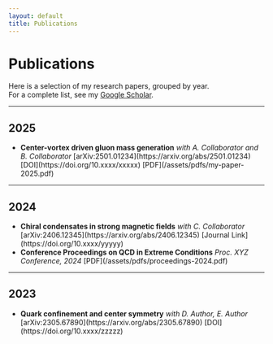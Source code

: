 ```yaml
---
layout: default
title: Publications
---
```


# Publications

Here is a selection of my research papers, grouped by year.  
For a complete list, see my [Google Scholar](https://scholar.google.com/citations?user=Hq9qIggAAAAJ&hl=en).

---

## 2025
<ul class="publications">

<li>
<strong>Center-vortex driven gluon mass generation</strong>  
<em>with A. Collaborator and B. Collaborator</em>  
<span class="pub-links">
  [arXiv:2501.01234](https://arxiv.org/abs/2501.01234)
  [DOI](https://doi.org/10.xxxx/xxxxx)
  [PDF](/assets/pdfs/my-paper-2025.pdf)
</span>
</li>

</ul>

---

## 2024
<ul class="publications">

<li>
<strong>Chiral condensates in strong magnetic fields</strong>  
<em>with C. Collaborator</em>  
<span class="pub-links">
  [arXiv:2406.12345](https://arxiv.org/abs/2406.12345)
  [Journal Link](https://doi.org/10.xxxx/yyyyy)
</span>
</li>

<li>
<strong>Conference Proceedings on QCD in Extreme Conditions</strong>  
<em>Proc. XYZ Conference, 2024</em>  
<span class="pub-links">
  [PDF](/assets/pdfs/proceedings-2024.pdf)
</span>
</li>

</ul>

---

## 2023
<ul class="publications">

<li>
<strong>Quark confinement and center symmetry</strong>  
<em>with D. Author, E. Author</em>  
<span class="pub-links">
  [arXiv:2305.67890](https://arxiv.org/abs/2305.67890)
  [DOI](https://doi.org/10.xxxx/zzzzz)
</span>
</li>

</ul>
